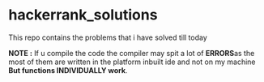 # hackerrank_solutions

This repo contains the problems that i have solved till today 

**NOTE :** If u compile the code the compiler may spit a lot of **ERRORS**as the most of them are written in the platform inbuilt ide and not on my machine **But functions INDIVIDUALLY work**.
